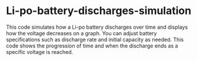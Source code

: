 # Li-po-battery-discharges-simulation
This code simulates how a Li-po battery discharges over time and displays how the voltage decreases on a graph. You can adjust battery specifications such as discharge rate and initial capacity as needed. This code shows the progression of time and when the discharge ends as a specific voltage is reached.
